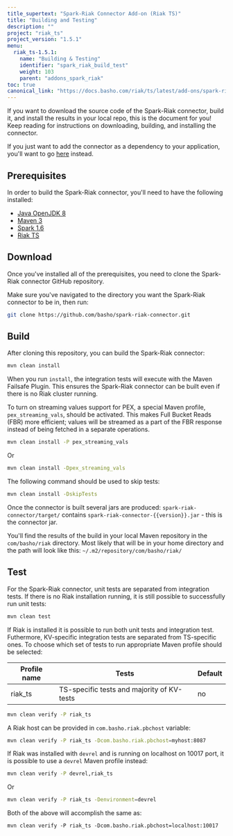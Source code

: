 ```yaml
---
title_supertext: "Spark-Riak Connector Add-on (Riak TS)"
title: "Building and Testing"
description: ""
project: "riak_ts"
project_version: "1.5.1"
menu:
  riak_ts-1.5.1:
    name: "Building & Testing"
    identifier: "spark_riak_build_test"
    weight: 103
    parent: "addons_spark_riak"
toc: true
canonical_link: "https://docs.basho.com/riak/ts/latest/add-ons/spark-riak-connector/building-testing"
---
```


If you want to download the source code of the Spark-Riak connector, build it, and install the results in your local repo, this is the document for you! Keep reading for instructions on downloading, building, and installing the connector.

If you just want to add the connector as a dependency to your application, you'll want to go [here](../getting) instead.


## Prerequisites

In order to build the Spark-Riak connector, you'll need to have the following installed: 

* [Java OpenJDK 8](http://openjdk.java.net/install/)
* [Maven 3](https://maven.apache.org/download.cgi)
* [Spark 1.6](http://spark.apache.org/docs/latest/#downloading)
* [Riak TS](http://docs.basho.com/riak/ts/latest/installing/)


## Download

Once you've installed all of the prerequisites, you need to clone the Spark-Riak connector GitHub repository. 

Make sure you've navigated to the directory you want the Spark-Riak connector to be in, then run:

```bash
git clone https://github.com/basho/spark-riak-connector.git
```

## Build

After cloning this repository, you can build the Spark-Riak connector:

```bash
mvn clean install
```

When you run `install`, the integration tests will execute with the Maven Failsafe Plugin. This ensures the Spark-Riak connector can be built even if there is no Riak cluster running.

To turn on streaming values support for PEX, a special Maven profile, `pex_streaming_vals`, should be activated. This makes Full Bucket Reads (FBR) more efficient; values will be streamed as a part of the FBR response instead of being fetched in a separate operations.

```bash
mvn clean install -P pex_streaming_vals
```

Or

```bash
mvn clean install -Dpex_streaming_vals
```

The following command should be used to skip tests:

```bash
mvn clean install -DskipTests
```

Once the connector is built several jars are produced:
`spark-riak-connector/target/` contains `spark-riak-connector-{{version}}.jar` - this is the connector jar. 

You'll find the results of the build in your local Maven repository in the `com/basho/riak` directory. Most likely that will be in your home directory and the path will look like this: `~/.m2/repository/com/basho/riak/`


## Test

For the Spark-Riak connector, unit tests are separated from integration tests. 
If there is no Riak installation running, it is still possible to successfully run unit tests:

```bash
mvn clean test
```

If Riak is installed it is possible to run both unit tests and integration test. Futhermore, KV-specific integration tests are separated from TS-specific ones. To choose which set of tests to run appropriate Maven profile should be selected: 

Profile name |Tests                                      | Default |
-------------|-------------------------------------------|---------|
riak_ts      | TS-specific tests and majority of KV-tests| no      |

```bash
mvn clean verify -P riak_ts
```

A Riak host can be provided in `com.basho.riak.pbchost` variable:

```bash
mvn clean verify -P riak_ts -Dcom.basho.riak.pbchost=myhost:8087
```

If Riak was installed with `devrel` and is running on localhost on 10017 port, it is possible to use a `devrel` Maven profile instead:

```bash
mvn clean verify -P devrel,riak_ts
```

Or

```bash
mvn clean verify -P riak_ts -Denvironment=devrel
```

Both of the above will accomplish the same as:

```
mvn clean verify -P riak_ts -Dcom.basho.riak.pbchost=localhost:10017
```
